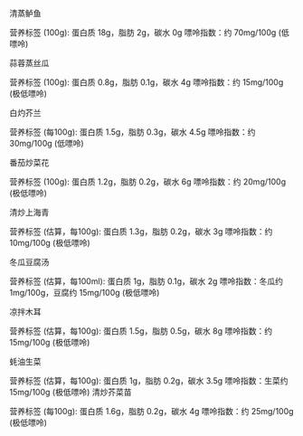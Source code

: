 清蒸鲈鱼

营养标签 (100g): 蛋白质 18g，脂肪 2g，碳水 0g
嘌呤指数：约 70mg/100g (低嘌呤)

蒜蓉蒸丝瓜 

营养标签 (100g): 蛋白质 0.8g，脂肪 0.1g，碳水 4g
嘌呤指数：约 15mg/100g (极低嘌呤)

白灼芥兰 

营养标签 (每100g): 蛋白质 1.5g，脂肪 0.3g，碳水 4.5g
嘌呤指数：约 30mg/100g (低嘌呤)

番茄炒菜花 


营养标签 (100g): 蛋白质 1.2g，脂肪 0.2g，碳水 6g
嘌呤指数：约 20mg/100g (极低嘌呤)

清炒上海青

营养标签 (估算，每100g): 蛋白质 1.3g，脂肪 0.2g，碳水 3g
嘌呤指数：约 10mg/100g (极低嘌呤)

冬瓜豆腐汤 

营养标签 (估算，每100ml): 蛋白质 1g，脂肪 0.1g，碳水 2g
嘌呤指数：冬瓜约 1mg/100g，豆腐约 15mg/100g (极低嘌呤)

凉拌木耳 

营养标签 (估算，每100g): 蛋白质 1.5g，脂肪 0.5g，碳水 8g
嘌呤指数：约 15mg/100g (极低嘌呤)

蚝油生菜 

营养标签 (估算，每100g): 蛋白质 1g，脂肪 0.2g，碳水 3.5g
嘌呤指数：生菜约 15mg/100g (极低嘌呤)
清炒芥菜苗

营养标签 (每100g): 蛋白质 1.6g，脂肪 0.2g，碳水 4g
嘌呤指数：约 25mg/100g (极低嘌呤)